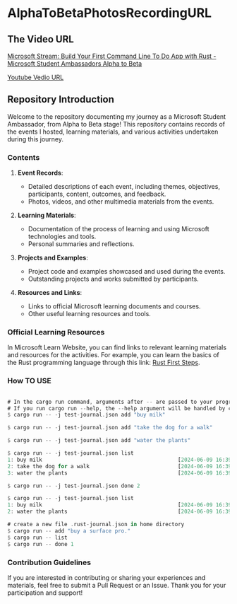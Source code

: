 # AlphaToBetaPhotosRecordingURL

## The Video URL
[Microsoft Stream: Build Your First Command Line To Do App with Rust - Microsoft Student Ambassadors Alpha to Beta](https://stdntpartners.sharepoint.com/:v:/s/MSPOpen2/EYdCGNhlUqxHtYsgHUWThPQBR-kuj5H9McB3ByOnVG3otg?e=8FXsos&nav=eyJyZWZlcnJhbEluZm8iOnsicmVmZXJyYWxBcHAiOiJTdHJlYW1XZWJBcHAiLCJyZWZlcnJhbFZpZXciOiJTaGFyZURpYWxvZy1MaW5rIiwicmVmZXJyYWxBcHBQbGF0Zm9ybSI6IldlYiIsInJlZmVycmFsTW9kZSI6InZpZXcifX0%3D)

[Youtube Vedio URL](https://www.youtube.com/watch?v=jDHHkzcnFks)
## Repository Introduction

Welcome to the repository documenting my journey as a Microsoft Student Ambassador, from Alpha to Beta stage! This repository contains records of the events I hosted, learning materials, and various activities undertaken during this journey.

### Contents

1. **Event Records**:

   - Detailed descriptions of each event, including themes, objectives, participants, content, outcomes, and feedback.
   - Photos, videos, and other multimedia materials from the events.
2. **Learning Materials**:

   - Documentation of the process of learning and using Microsoft technologies and tools.
   - Personal summaries and reflections.
3. **Projects and Examples**:

   - Project code and examples showcased and used during the events.
   - Outstanding projects and works submitted by participants.
4. **Resources and Links**:

   - Links to official Microsoft learning documents and courses.
   - Other useful learning resources and tools.

### Official Learning Resources

In Microsoft Learn Website, you can find links to relevant learning materials and resources for the activities. For example, you can learn the basics of the Rust programming language through this link: [Rust First Steps](https://learn.microsoft.com/en-us/training/paths/rust-first-steps/).

### How TO USE

```rust

# In the cargo run command, arguments after -- are passed to your program, not to cargo. 
# If you run cargo run --help, the --help argument will be handled by cargo, not by your program.
$ cargo run -- -j test-journal.json add "buy milk"

$ cargo run -- -j test-journal.json add "take the dog for a walk"

$ cargo run -- -j test-journal.json add "water the plants"

$ cargo run -- -j test-journal.json list
1: buy milk                                           [2024-06-09 16:39]
2: take the dog for a walk                            [2024-06-09 16:39]
3: water the plants                                   [2024-06-09 16:39]

$ cargo run -- -j test-journal.json done 2

$ cargo run -- -j test-journal.json list
1: buy milk                                           [2024-06-09 16:39]
2: water the plants                                   [2024-06-09 16:39]

# create a new file .rust-journal.json in home directory
$ cargo run -- add "buy a surface pro."
$ cargo run -- list
$ cargo run -- done 1
```

### Contribution Guidelines

If you are interested in contributing or sharing your experiences and materials, feel free to submit a Pull Request or an Issue. Thank you for your participation and support!
